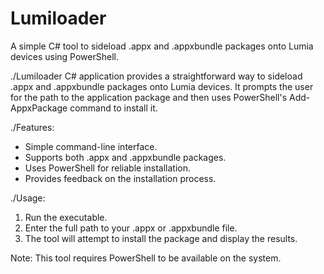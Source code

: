 # Lumiloader
A simple C# tool to sideload .appx and .appxbundle packages onto Lumia devices using PowerShell.

./Lumiloader C# application provides a straightforward way to sideload .appx and .appxbundle packages onto Lumia devices. It prompts the user for the path to the application package and then uses PowerShell's Add-AppxPackage command to install it.

./Features:

* Simple command-line interface.
* Supports both .appx and .appxbundle packages.
* Uses PowerShell for reliable installation.
* Provides feedback on the installation process.

./Usage:

1.  Run the executable.
2.  Enter the full path to your .appx or .appxbundle file.
3.  The tool will attempt to install the package and display the results.

Note: This tool requires PowerShell to be available on the system.
